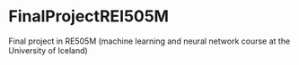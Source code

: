 # FinalProjectREI505M
Final project in RE505M (machine learning and neural network course at the University of Iceland)
